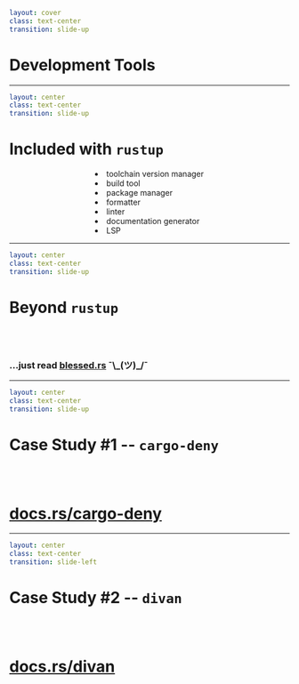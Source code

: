 ```yaml
layout: cover
class: text-center
transition: slide-up
```

# Development Tools

<Nr />

---

```yaml
layout: center
class: text-center
transition: slide-up
```

# Included with `rustup`

<div style="display: flex">
  <div style="flex-grow: 1"></div>
  <div style="text-align: left">
    <li>toolchain version manager</li>
    <li>build tool</li>
    <li>package manager</li>
    <li>formatter</li>
    <li>linter</li>
    <li>documentation generator</li>
    <li>LSP</li>
  </div>
  <div style="flex-grow: 1"></div>
</div>

<Nr />

---

```yaml
layout: center
class: text-center
transition: slide-up
```

# Beyond `rustup`

<div style="height: 32px"></div>

### ...just read [blessed.rs](https://blessed.rs) ¯\\\_(ツ)\_/¯

<Nr />

---

```yaml
layout: center
class: text-center
transition: slide-up
```

# Case Study #1 -- `cargo-deny`

<div style="height: 32px"></div>

# [docs.rs/cargo-deny](https://docs.rs/cargo-deny/)

<Nr />

---

```yaml
layout: center
class: text-center
transition: slide-left
```

# Case Study #2 -- `divan`

<div style="height: 32px"></div>

# [docs.rs/divan](https://docs.rs/divan/)
